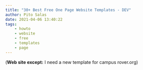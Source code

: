 ```yaml
---
title: "30+ Best Free One Page Website Templates - DEV"
author: Pito Salas
date: 2021-04-06 13:40:22
tags:
    - howto
    - website
    - free
    - templates
    - page
---
```



(**Web site except:** I need a new template for campus rover.org) 
